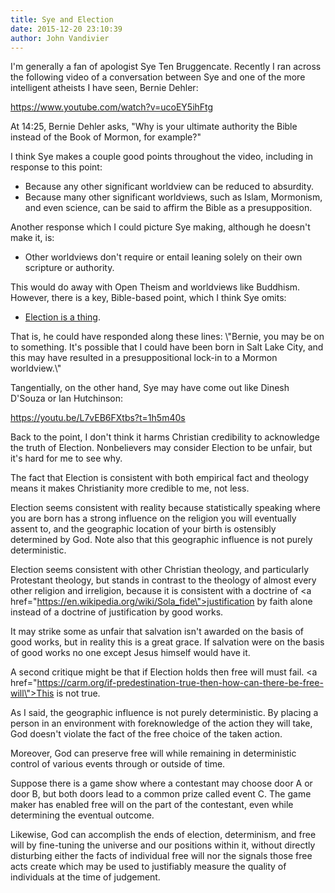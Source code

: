 ```yaml
---
title: Sye and Election
date: 2015-12-20 23:10:39
author: John Vandivier
---
```




I'm generally a fan of apologist Sye Ten Bruggencate. Recently I ran across the following video of a conversation between Sye and one of the more intelligent atheists I have seen, Bernie Dehler:

https://www.youtube.com/watch?v=ucoEY5ihFtg

At 14:25, Bernie Dehler asks, \"Why is your ultimate authority the Bible instead of the Book of Mormon, for example?\"

I think Sye makes a couple good points throughout the video, including in response to this point:
<ul>
	<li>Because any other significant worldview can be reduced to absurdity.</li>
	<li>Because many other significant worldviews, such as Islam, Mormonism, and even science, can be said to affirm the Bible as a presupposition.</li>
</ul>
Another response which I could picture Sye making, although he doesn't make it, is:
<ul>
	<li>Other worldviews don't require or entail leaning solely on their own scripture or authority.</li>
</ul>
This would do away with Open Theism and worldviews like Buddhism. However, there is a key, Bible-based point, which I think Sye omits:
<ul>
	<li><a href=\"https://en.wikipedia.org/wiki/Doctrine_of_Election\">Election is a thing</a>.</li>
</ul>
That is, he could have responded along these lines: \"Bernie, you may be on to something. It's possible that I could have been born in Salt Lake City, and this may have resulted in a presuppositional lock-in to a Mormon worldview.\"

Tangentially, on the other hand, Sye may have come out like Dinesh D'Souza or Ian Hutchinson:

https://youtu.be/L7vEB6FXtbs?t=1h5m40s

Back to the point, I don't think it harms Christian credibility to acknowledge the truth of Election. Nonbelievers may consider Election to be unfair, but it's hard for me to see why.

The fact that Election is consistent with both empirical fact and theology means it makes Christianity more credible to me, not less.

Election seems consistent with reality because statistically speaking where you are born has a strong influence on the religion you will eventually assent to, and the geographic location of your birth is ostensibly determined by God. Note also that this geographic influence is not purely deterministic.

Election seems consistent with other Christian theology, and particularly Protestant theology, but stands in contrast to the theology of almost every other religion and irreligion, because it is consistent with a doctrine of <a href=\"https://en.wikipedia.org/wiki/Sola_fide\">justification by faith alone</a> instead of a doctrine of justification by good works.

It may strike some as unfair that salvation isn't awarded on the basis of good works, but in reality this is a great grace. If salvation were on the basis of good works no one except Jesus himself would have it.

A second critique might be that if Election holds then free will must fail. <a href=\"https://carm.org/if-predestination-true-then-how-can-there-be-free-will\">This is not true</a>.

As I said, the geographic influence is not purely deterministic. By placing a person in an environment with foreknowledge of the action they will take, God doesn't violate the fact of the free choice of the taken action.

Moreover, God can preserve free will while remaining in deterministic control of various events through or outside of time.

Suppose there is a game show where a contestant may choose door A or door B, but both doors lead to a common prize called event C. The game maker has enabled free will on the part of the contestant, even while determining the eventual outcome.

Likewise, God can accomplish the ends of election, determinism, and free will by fine-tuning the universe and our positions within it, without directly disturbing either the facts of individual free will nor the signals those free acts create which may be used to justifiably measure the quality of individuals at the time of judgement.